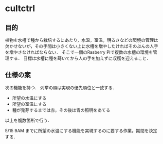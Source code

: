 # cultctrl
## 目的
植物を水槽で種から栽培するにあたり，水温，室温，明るさなどの環境の管理は欠かせないが，その手間は小さくない上に水槽を増やしたければそのぶんの人手を増やさなければならない．
そこで一個のRasberry Piで複数の水槽の環境を管理する．
目標は水槽に種を蒔いてから人の手を加えずに収穫を迎えること．

## 仕様の案
次の機能を持つ．
列挙の順は実現の優先順位と一致する．
- 所望の水温にする
- 所望の室温にする
- 種が発芽するまでは赤，その後は青の照明をあてる

以上を複数箇所で行う．

5/15 9AM までに所望の水温にする機能を実現するのに要する作業，期間を決定する．
